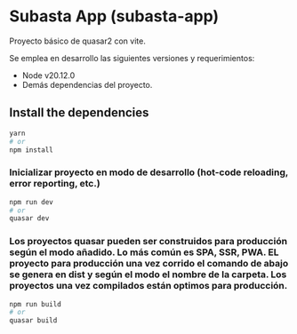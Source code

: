 # Subasta App (subasta-app)

Proyecto básico de quasar2 con vite.

Se emplea en desarrollo las siguientes versiones y requerimientos:

- Node v20.12.0
- Demás dependencias del proyecto.

## Install the dependencies

```bash
yarn
# or
npm install
```

### Inicializar proyecto en modo de desarrollo (hot-code reloading, error reporting, etc.)

```bash
npm run dev
# or
quasar dev
```

### Los proyectos quasar pueden ser construidos para producción según el modo añadido. Lo más común es SPA, SSR, PWA. EL proyecto para producción una vez corrido el comando de abajo se genera en dist y según el modo el nombre de la carpeta. Los proyectos una vez compilados están optimos para producción.

```bash
npm run build
# or
quasar build
```

